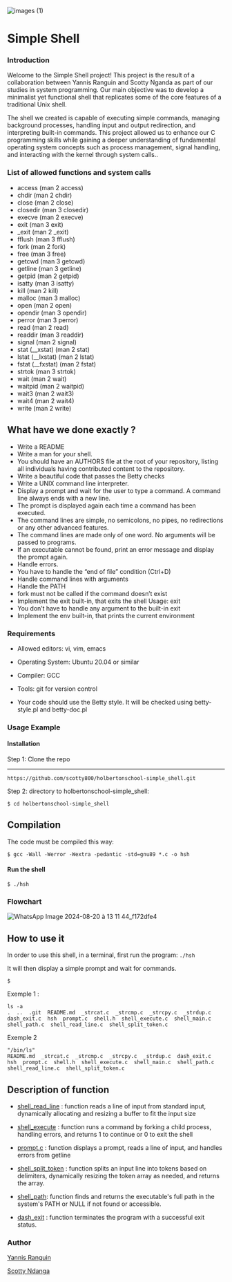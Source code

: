 
![images (1)](https://github.com/user-attachments/assets/8406017c-c847-43fd-b88c-d5bc6c3c115f)

# Simple Shell

### Introduction


Welcome to the Simple Shell project! This project is the result of a collaboration between Yannis Ranguin and Scotty Nganda as part of our studies in system programming. Our main objective was to develop a minimalist yet functional shell that replicates some of the core features of a traditional Unix shell.

The shell we created is capable of executing simple commands, managing background processes, handling input and output redirection, and interpreting built-in commands. This project allowed us to enhance our C programming skills while gaining a deeper understanding of fundamental operating system concepts such as process management, signal handling, and interacting with the kernel through system calls..

### List of allowed functions and system calls

- access (man 2 access)
- chdir (man 2 chdir)
- close (man 2 close)
- closedir (man 3 closedir)
- execve (man 2 execve)
- exit (man 3 exit)
- _exit (man 2 _exit)
- fflush (man 3 fflush)
- fork (man 2 fork)
- free (man 3 free)
- getcwd (man 3 getcwd)
- getline (man 3 getline)
- getpid (man 2 getpid)
- isatty (man 3 isatty)
- kill (man 2 kill)
- malloc (man 3 malloc)
- open (man 2 open)
- opendir (man 3 opendir)
- perror (man 3 perror)
- read (man 2 read)
- readdir (man 3 readdir)
- signal (man 2 signal)
- stat (__xstat) (man 2 stat)
- lstat (__lxstat) (man 2 lstat)
- fstat (__fxstat) (man 2 fstat)
- strtok (man 3 strtok)
- wait (man 2 wait)
- waitpid (man 2 waitpid)
- wait3 (man 2 wait3)
- wait4 (man 2 wait4)
- write (man 2 write)
## What have we done exactly ?

- Write a README
- Write a man for your shell.
- You should have an AUTHORS file at the root of your repository, listing all individuals having contributed content to the repository.
- Write a beautiful code that passes the Betty checks
- Write a UNIX command line interpreter.
- Display a prompt and wait for the user to type a command. A command line always ends with a new line.
- The prompt is displayed again each time a command has been executed.
- The command lines are simple, no semicolons, no pipes, no redirections or any other advanced features.
- The command lines are made only of one word. No arguments will be passed to programs.
- If an executable cannot be found, print an error message and display the prompt again.
- Handle errors.
- You have to handle the “end of file” condition (Ctrl+D)
- Handle command lines with arguments
- Handle the PATH
- fork must not be called if the command doesn’t exist
- Implement the exit built-in, that exits the shell Usage: exit
- You don’t have to handle any argument to the built-in exit
- Implement the env built-in, that prints the current environment
### Requirements

- Allowed editors: vi, vim, emacs

- Operating System: Ubuntu 20.04 or similar

- Compiler: GCC

- Tools: git for version control

- Your code should use the Betty style. It will be checked using betty-style.pl and betty-doc.pl

### Usage Example

####  Installation

Step 1: Clone the repo

---
```
https://github.com/scotty800/holbertonschool-simple_shell.git 
```

Step 2: directory to holbertonschool-simple_shell:
```
$ cd holbertonschool-simple_shell
```

## Compilation

The code must be compiled this way:
```
$ gcc -Wall -Werror -Wextra -pedantic -std=gnu89 *.c -o hsh
```
#### Run the shell
````
$ ./hsh
````
### Flowchart

![WhatsApp Image 2024-08-20 à 13 11 44_f172dfe4](https://github.com/user-attachments/assets/4370fa27-0595-425b-8f73-1db6d0f074a2)

## How to use it

In order to use this shell, in a terminal, first run the program:
`./hsh`

It will then display a simple prompt and wait for commands.

`$`

Exemple 1 :
``` 
ls -a
.  ..  .git  README.md  _strcat.c  _strcmp.c  _strcpy.c  _strdup.c  dash_exit.c  hsh  prompt.c  shell.h  shell_execute.c  shell_main.c  shell_path.c  shell_read_line.c  shell_split_token.c
```

Exemple 2
```
"/bin/ls"
README.md  _strcat.c  _strcmp.c  _strcpy.c  _strdup.c  dash_exit.c  hsh  prompt.c  shell.h  shell_execute.c  shell_main.c  shell_path.c  shell_read_line.c  shell_split_token.c
```


## Description of function

- [shell_read_line](https://github.com/scotty800/holbertonschool-simple_shell/blob/main/shell_read_line.c) : function reads a line of input from standard input, dynamically allocating and resizing a buffer to fit the input size

- [shell_execute](https://github.com/scotty800/holbertonschool-simple_shell/blob/main/shell_execute.c) : function runs a command by forking a child process, handling errors, and returns 1 to continue or 0 to exit the shell

- [prompt.c](https://github.com/scotty800/holbertonschool-simple_shell/blob/main/prompt.c) : function displays a prompt, reads a line of input, and handles errors from getline

- [shell_split_token](https://github.com/scotty800/holbertonschool-simple_shell/blob/main/shell_split_token.c) : function splits an input line into tokens based on delimiters, dynamically resizing the token array as needed, and returns the array.

- [shell_path]( https://github.com/scotty800/holbertonschool-simple_shell/blob/main/shell_path.c): function finds and returns the executable's full path in the system's PATH or NULL if not found or accessible.

-  [dash_exit](https://github.com/scotty800/holbertonschool-simple_shell/blob/main/dash_exit.c) : function terminates the program with a successful exit status.

### Author 

[Yannis Ranguin](https://github.com/Yannis95200)

[Scotty Ndanga](https://github.com/scotty800)
